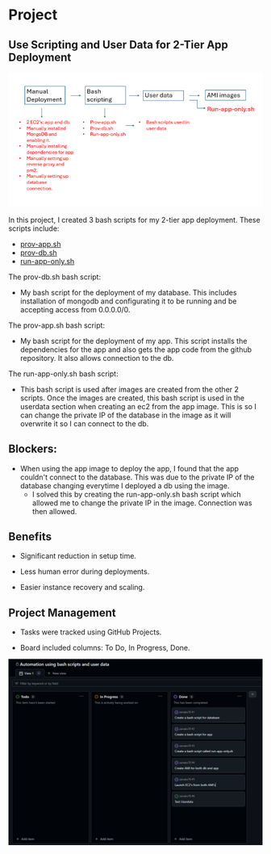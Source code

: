 # Project
## Use Scripting and User Data for 2-Tier App Deployment

![alt text](<../Images/Screenshot 2025-02-20 113434.png>)

In this project, I created 3 bash scripts for my 2-tier app deployment. 
These scripts include:
- [prov-app.sh](app-bash-script)
- [prov-db.sh](db-bash-script)
- [run-app-only.sh](run-app-only.sh)



The prov-db.sh bash script:
- My bash script for the deployment of my database. This includes installation of mongodb and configurating it to be running and be accepting access from 0.0.0.0/0.

The prov-app.sh bash script:
- My bash script for the deployment of my app. This script installs the dependencies for the app and also gets the app code from the github repository. It also allows connection to the db. 

The run-app-only.sh bash script:
- This bash script is used after images are created from the other 2 scripts. Once the images are created, this bash script is used in the userdata section when creating an ec2 from the app image. This is so I can change the private IP of the database in the image as it will overwrite it so I can connect to the db. 

## Blockers:

- When using the app image to deploy the app, I found that the app couldn't connect to the database. This was due to the private IP of the database changing everytime I deployed a db using the image. 
    - I solved this by creating the run-app-only.sh bash script which allowed me to change the private IP in the image. Connection was then allowed. 

## Benefits

- Significant reduction in setup time.

- Less human error during deployments.

- Easier instance recovery and scaling.

## Project Management

- Tasks were tracked using GitHub Projects.

- Board included columns: To Do, In Progress, Done.
  
![alt text](<../Images/Screenshot 2025-02-20 114418.png>)